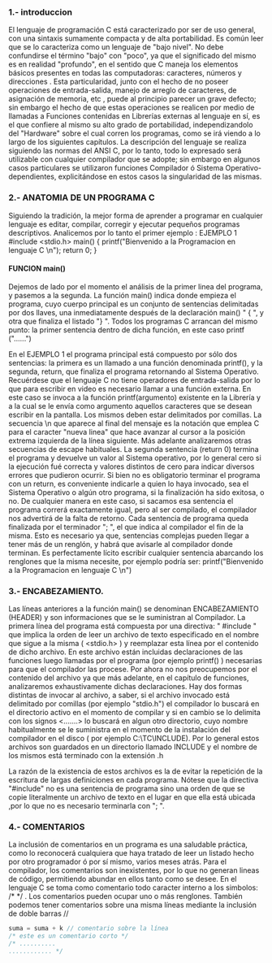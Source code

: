 ### 1.- introduccion 
El lenguaje de programación C está caracterizado por ser de uso general, con una sintaxis sumamente compacta y de
alta portabilidad.
Es común leer que se lo caracteriza como un lenguaje de "bajo nivel". No debe confundirse el término "bajo" con
"poco", ya que el significado del mismo es en realidad "profundo", en el sentido que C maneja los elementos básicos
presentes en todas las computadoras: caracteres, números y direcciones .
Esta particularidad, junto con el hecho de no poseer operaciones de entrada-salida, manejo de arreglo de caracteres,
de asignación de memoria, etc , puede al principio parecer un grave defecto; sin embargo el hecho de que estas
operaciones se realicen por medio de llamadas a Funciones contenidas en Librerías externas al lenguaje en sí, es el
que confiere al mismo su alto grado de portabilidad, independizandolo del "Hardware" sobre el cual corren los
programas, como se irá viendo a lo largo de los siguientes capítulos.
La descripción del lenguaje se realiza siguiendo las normas del ANSI C, por lo tanto, todo lo expresado será
utilizable con cualquier compilador que se adopte; sin embargo en algunos casos particulares se utilizaron funciones
Compilador ó Sistema Operativo-dependientes, explicitándose en estos casos la singularidad de las mismas.

### 2.- ANATOMIA DE UN PROGRAMA C

Siguiendo la tradición, la mejor forma de aprender a programar en cualquier lenguaje es editar, compilar, corregir y
ejecutar pequeños programas descriptivos. Analicemos por lo tanto el primer ejemplo :
EJEMPLO 1
#include <stdio.h>
main()
{
printf("Bienvenido a la Programacion
en lenguaje C \n");
return 0;
}
#### FUNCION main()
Dejemos de lado por el momento el análisis de la primer linea del programa, y pasemos a la segunda.
La función main() indica donde empieza el programa, cuyo cuerpo principal es un conjunto de sentencias
delimitadas por dos llaves, una inmediatamente después de la declaración main() " { ", y otra que finaliza el listado
"} ". Todos los programas C arrancan del mismo punto: la primer sentencia dentro de dicha función, en este caso
printf ("......")

En el EJEMPLO 1 el programa principal está compuesto por sólo dos sentencias: la primera es un llamado a una
función denominada printf(), y la segunda, return, que finaliza el programa retornando al Sistema Operativo.
Recuérdese que el lenguaje C no tiene operadores de entrada-salida por lo que para escribir en video es necesario
llamar a una función externa. En este caso se invoca a la función printf(argumento) existente en la Librería y a la
cual se le envía como argumento aquellos caracteres que se desean escribir en la pantalla. Los mismos deben estar
delimitados por comillas. La secuencia \n que aparece al final del mensaje es la notación que emplea C para el
caracter "nueva linea" que hace avanzar al cursor a la posición extrema izquierda de la línea siguiente. Más adelante
analizaremos otras secuencias de escape habituales.
La segunda sentencia (return 0) termina el programa y devuelve un valor al Sistema operativo, por lo general cero si
la ejecución fué correcta y valores distintos de cero para indicar diversos errores que pudieron ocurrir. Si bien no es
obligatorio terminar el programa con un return, es conveniente indicarle a quien lo haya invocado, sea el Sistema
Operativo o algún otro programa, si la finalización ha sido exitosa, o no. De cualquier manera en este caso, si
sacamos esa sentencia el programa correrá exactamente igual, pero al ser compilado, el compilador nos advertirá de
la falta de retorno.
Cada sentencia de programa queda finalizada por el terminador "; ", el que indica al compilador el fin de la misma.
Esto es necesario ya que, sentencias complejas pueden llegar a tener más de un renglón, y habrá que avisarle al
compilador donde terminan.
Es perfectamente lícito escribir cualquier sentencia abarcando los renglones que la misma necesite, por ejemplo
podría ser:
printf("Bienvenido a la Programacion en lenguaje C \n")

### 3.- ENCABEZAMIENTO.

Las líneas anteriores a la función main() se denominan ENCABEZAMIENTO (HEADER) y son informaciones que
se le suministran al Compilador.
La primera línea del programa está compuesta por una directiva: " #include " que implica la orden de leer un archivo
de texto especificado en el nombre que sigue a la misma ( <stdio.h> ) y reemplazar esta línea por el contenido de
dicho archivo.
En este archivo están incluidas declaraciones de las funciones luego llamadas por el programa (por ejemplo printf() )
necesarias para que el compilador las procese. Por ahora no nos preocupemos por el contenido del archivo ya que
más adelante, en el capítulo de funciones, analizaremos exhaustivamente dichas declaraciones.
Hay dos formas distintas de invocar al archivo, a saber, si el archivo invocado está delimitado por comillas (por
ejemplo "stdio.h") el compilador lo buscará en el directorio activo en el momento de compilar y si en cambio se lo
delimita con los signos <.......> lo buscará en algun otro directorio, cuyo nombre habitualmente se le suministra en el
momento de la instalación del compilador en el disco ( por ejemplo C:\TC\INCLUDE). Por lo general estos archivos
son guardados en un directorio llamado INCLUDE y el nombre de los mismos está terminado con la extensión .h

La razón de la existencia de estos archivos es la de evitar la repetición de la escritura de largas definiciones en cada
programa.
Nótese que la directiva "#include" no es una sentencia de programa sino una orden de que se copie literalmente un
archivo de texto en el lugar en que ella está ubicada ,por lo que no es necesario terminarla con "; ".

### 4.- COMENTARIOS

La inclusión de comentarios en un programa es una saludable práctica, como lo reconocerá cualquiera que haya
tratado de leer un listado hecho por otro programador ó por sí mismo, varios meses atrás. Para el compilador, los
comentarios son inexistentes, por lo que no generan lineas de código, permitiendo abundar en ellos tanto como se
desee.
En el lenguaje C se toma como comentario todo caracter interno a los simbolos: /* */ . Los comentarios pueden
ocupar uno o más renglones. También podemos tener comentarios sobre una misma líneas mediante la inclusión de
doble barras //
```C
suma = suma + k // comentario sobre la línea
/* este es un comentario corto */
/* ..........
............ */

```
